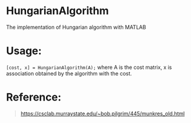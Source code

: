 # HungarianAlgorithm
The implementation of Hungarian algorithm with MATLAB
# Usage:
`[cost, x] = HungarianAlgorithm(A);`
where A is the cost matrix, x is association obtained by the algorithm with the cost.
# Reference:
>https://csclab.murraystate.edu/~bob.pilgrim/445/munkres_old.html
